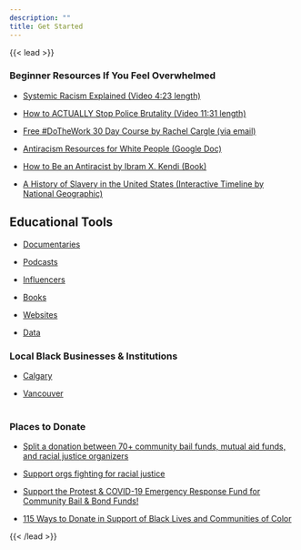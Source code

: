 ```yaml
---
description: ""
title: Get Started
---
```


{{< lead >}}


### Beginner Resources If You Feel Overwhelmed

* [Systemic Racism Explained (Video 4:23 length)](https://www.youtube.com/watch?v=YrHIQIO_bdQ)<br>

* [How to ACTUALLY Stop Police Brutality (Video 11:31 length)](https://www.youtube.com/watch?v=2JGMB7hIO5A)<br>
* [Free #DoTheWork 30 Day Course by Rachel Cargle (via email)](http://eepurl.com/dzbN9f)<br>
* [Antiracism Resources for White People (Google Doc)](https://bit.ly/antiracismresources)<br>
* [How to Be an Antiracist
by Ibram X. Kendi (Book)](https://www.goodreads.com/book/show/40265832-how-to-be-an-antiracist)<br>

* [A History of Slavery in the United States (Interactive Timeline by National Geographic)](https://www.nationalgeographic.org/interactive/slavery-united-states/)

## Educational Tools

* [Documentaries](/black-lives-matter/documentaries/)<br>

* [Podcasts](/black-lives-matter/podcasts/)<br>
* [Influencers](/black-lives-matter/influencers/)<br>
* [Books](/black-lives-matter/books/)<br>
* [Websites](/black-lives-matter/websites/)<br>
* [Data](/black-lives-matter/data/)<br>

### Local Black Businesses & Institutions
* [Calgary](/black-lives-matter/cities/calgary/)<br>

* [Vancouver](/black-lives-matter/vancouver/)<br><br>

### Places to Donate

* [Split a donation between 70+ community bail funds, mutual aid funds, and racial justice organizers](https://secure.actblue.com/donate/bail_funds_george_floyd)<br>

* [Support orgs fighting for racial justice](https://secure.actblue.com/donate/ab_mn)<br>

* [Support the Protest & COVID-19 Emergency Response Fund for Community Bail & Bond Funds!](https://secure.actblue.com/donate/bailfundscovid)<br>

* [115 Ways to Donate in Support of Black Lives and Communities of Color](https://nymag.com/strategist/article/where-to-donate-for-black-lives-matter.html)<br>

{{< /lead >}}




